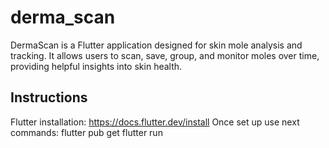 # derma_scan

DermaScan is a Flutter application designed for skin mole analysis and tracking. It allows users to scan, save, group, and monitor moles over time, providing helpful insights into skin health.

## Instructions
Flutter installation: https://docs.flutter.dev/install
Once set up use next commands:
flutter pub get
flutter run


